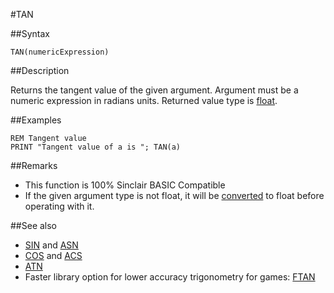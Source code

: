 #TAN


##Syntax

```
TAN(numericExpression)
```
 

##Description

Returns the tangent value of the given argument.
Argument must be a numeric expression in radians units. Returned value type is [float](types.md#Float).

##Examples

```
REM Tangent value
PRINT "Tangent value of a is "; TAN(a)
```
 

##Remarks

* This function is 100% Sinclair BASIC Compatible
* If the given argument type is not float, it will be [converted](cast.md) to float before operating with it.

##See also

* [SIN](sin.md) and [ASN](asn.md)
* [COS](cos.md) and [ACS](acs.md)
* [ATN](atn.md)
* Faster library option for lower accuracy trigonometry for games: [FTAN](library/fsin.bas.md)
